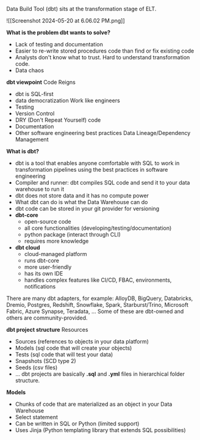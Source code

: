 Data Build Tool (dbt) sits at the transformation stage of ELT.

![[Screenshot 2024-05-20 at 6.06.02 PM.png]]

**What is the problem dbt wants to solve?**
* Lack of testing and documentation
* Easier to re-write stored procedures code than find or fix existing code
* Analysts don't know what to trust. Hard to understand transformation code.
* Data chaos

**dbt viewpoint**
Code Reigns
* dbt is SQL-first
* data democratization
Work like engineers
* Testing
* Version Control
* DRY (Don't Repeat Yourself) code
* Documentation
* Other software engineering best practices
Data Lineage/Dependency Management

**What is dbt?**
* dbt is a tool that enables anyone comfortable with SQL to work in transformation pipelines using the best practices in software engineering
* Compiler and runner: dbt compiles SQL code and send it to your data warehouse to run it
* dbt does not store data and it has no compute power
* What dbt can do is what the Data Warehouse can do
* dbt code can be stored in your git provider for versioning
* **dbt-core**
	* open-source code
	* all core functionalities (developing/testing/documentation)
	* python package (interact through CLI)
	* requires more knowledge
* **dbt cloud**
	* cloud-managed platform
	* runs dbt-core
	* more user-friendly
	* has its own IDE
	* handles complex features like CI/CD, FBAC, environments, notifications

There are many dbt adapters, for example: AlloyDB, BigQuery, Databricks, Dremio, Postgres, Redshift, Snowflake, Spark, Starburst/Trino, Microsoft Fabric, Azure Synapse, Teradata, ...
Some of these are dbt-owned and others are community-provided.

**dbt project structure**
Resources
* Sources (references to objects in your data platform)
* Models (sql code that will create your objects)
* Tests (sql code that will test your data)
* Snapshots (SCD type 2)
* Seeds (csv files)
* ...
dbt projects are basically **.sql** and **.yml** files in hierarchical folder structure.

**Models**
* Chunks of code that are materialized as an object in your Data Warehouse
* Select statement
* Can be written in SQL or Python (limited support)
* Uses Jinja (Python templating library that extends SQL possibilities)
